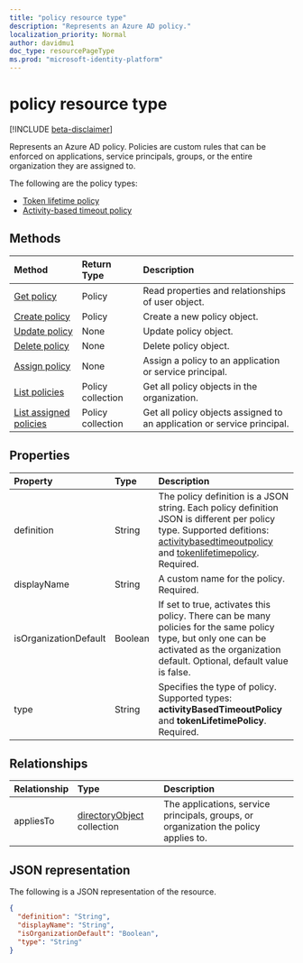 ```yaml
---
title: "policy resource type"
description: "Represents an Azure AD policy."
localization_priority: Normal
author: davidmu1
doc_type: resourcePageType
ms.prod: "microsoft-identity-platform"
---
```


# policy resource type

[!INCLUDE [beta-disclaimer](../../includes/beta-disclaimer.md)]

Represents an Azure AD policy. Policies are custom rules that can be enforced on applications, service principals, groups, or the entire organization they are assigned to.

The following are the policy types:

- [Token lifetime policy](tokenlifetimepolicy.md)
- [Activity-based timeout policy](activitybasedtimeoutpolicy.md)

## Methods
| Method       | Return Type  |Description|
|:---------------|:--------|:----------|
|[Get policy](../api/policy-get.md)|Policy|Read properties and relationships of user object.|
|[Create policy](../api/policy-post.md)|Policy|Create a new policy object.|
|[Update policy](../api/policy-update.md)|None|Update policy object.|
|[Delete policy](../api/policy-delete.md)|None|Delete policy object.|
|[Assign policy](../api/policy-assign.md)|None|Assign a policy to an application or service principal.|
|[List policies](../api/policy-list.md)|Policy collection|Get all policy objects in the organization.|
|[List assigned policies](../api/policy-list-assigned.md)|Policy collection|Get all policy objects assigned to an application or service principal.|

##  Properties
| Property	   | Type	|Description|
|:---------------|:--------|:----------|
|definition|String|The policy definition is a JSON string. Each policy definition JSON is different per policy type. Supported defitions: [activitybasedtimeoutpolicy](activitybasedtimeoutpolicy.md) and [tokenlifetimepolicy](tokenlifetimepolicy.md). Required.|
|displayName|String|A custom name for the policy. Required.|
|isOrganizationDefault|Boolean|If set to true, activates this policy. There can be many policies for the same policy type, but only one can be activated as the organization default. Optional, default value is false.|
|type|String|Specifies the type of policy. Supported types: **activityBasedTimeoutPolicy** and **tokenLifetimePolicy**. Required.|

## Relationships
|Relationship|Type|Description|
|:-------------|:-----------|:-----------|
|appliesTo|[directoryObject](../resources/directoryobject.md) collection|The applications, service principals, groups, or organization the policy applies to.|

## JSON representation
The following is a JSON representation of the resource.

<!--{
  "blockType": "resource",
  "@odata.type": "microsoft.graph.policy",
  "keyProperty": "id",
  "baseType":"microsoft.graph.directoryObject",  
  "openType": true
}-->
```json
{
  "definition": "String",
  "displayName": "String",
  "isOrganizationDefault": "Boolean",
  "type": "String"
}
```

<!--
{
  "type": "#page.annotation",
  "suppressions": [
    "Error: /api-reference/beta/resources/policy.md:\r\n      Exception processing links.\r\n    System.ArgumentException: Link Definition was null. Link text: !INCLUDE [beta-disclaimer](../../includes/beta-disclaimer.md)\r\n      at ApiDoctor.Validation.DocFile.get_LinkDestinations()\r\n      at ApiDoctor.Validation.DocSet.ValidateLinks(Boolean includeWarnings, String[] relativePathForFiles, IssueLogger issues, Boolean requireFilenameCaseMatch, Boolean printOrphanedFiles)"
  ]
}
-->



